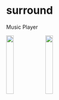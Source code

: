 # surround
Music Player

<img src="https://user-images.githubusercontent.com/33384499/134762093-d6ad4fd7-3430-4b9c-97e6-f5f13eab281e.png" width="20%" height="20%"/> <img src="https://user-images.githubusercontent.com/33384499/134906755-a0e1d7af-75cf-4891-91cc-60b21162acfe.png" width="20%" height="20%"/>

